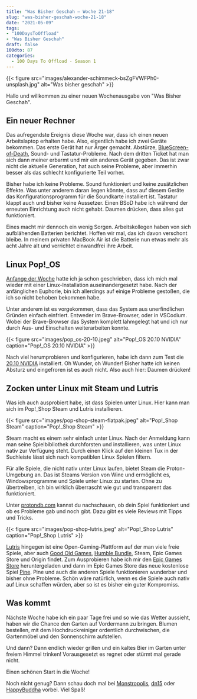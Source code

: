 ```yaml
---
title: "Was Bisher Geschah – Woche 21-18"
slug: "was-bisher-geschah-woche-21-18"
date: "2021-05-09"
tags: 
- "100DaysToOffload"
- "Was Bisher Geschah"
draft: false
100dto: 87
categories:
  - 100 Days To Offload - Season 1
---
```


{{< figure src="images/alexander-schimmeck-bsZgFVWFPh0-unsplash.jpg" alt="Was bisher geschah" >}}

Hallo und willkommen zu einer neuen Wochenausgabe von "Was Bisher Geschah".

## Ein neuer Rechner

Das aufregendste Ereignis diese Woche war, dass ich einen neuen Arbeitslaptop erhalten habe. Also, eigentlich habe ich zwei Geräte bekommen. Das erste Gerät hat nur Ärger gemacht. Abstürze, [BlueScreen-of-Death](https://de.wikipedia.org/wiki/Bluescreen_(Windows)), Sound- und Tastatur-Probleme. Nach dem dritten Ticket hat man sich dann meiner erbarmt und mir ein anderes Gerät gegeben. Das ist zwar nicht die aktuelle Generation, hat auch seine Probleme, aber immerhin besser als das schlecht konfigurierte Teil vorher.

Bisher habe ich keine Probleme. Sound funktioniert und keine zusätzlichen Effekte. Was unter anderem daran liegen könnte, dass auf diesem Geräte das Konfigurationsprogramm für die Soundkarte installiert ist. Tastatur klappt auch und bisher keine Aussetzer. Einen BSoD habe ich während der erneuten Einrichtung auch nicht gehabt. Daumen drücken, dass alles gut funktioniert.

Eines macht mir dennoch ein wenig Sorgen. Arbeitskollegen haben von sich aufblähenden Batterien berichtet. Hoffen wir mal, das ich davon verschont bleibe. In meinem privaten MacBook Air ist die Batterie nun etwas mehr als acht Jahre alt und verrichtet einwandfrei ihre Arbeit.

## Linux Pop!_OS

[Anfange der Woche](/2021/05/hallo-pop-os/) hatte ich ja schon geschrieben, dass ich mich mal wieder mit einer Linux-Installation auseinandergesetzt habe. Nach der anfänglichen Euphorie, bin ich allerdings auf einige Probleme gestoßen, die ich so nicht behoben bekommen habe.

Unter anderem ist es vorgekommen, dass das System aus unerfindlichen Gründen einfach einfriert. Entweder im Brave-Browser, oder in VSCodium. Wobei der Brave-Browser das System komplett lahmgelegt hat und ich nur durch Aus- und Einschalten weiterarbeiten konnte.

{{< figure src="images/pop_os-20-10.jpeg" alt="Pop!_OS 20.10 NVIDIA" caption="Pop!_OS 20.10 NVIDIA" >}}

Nach viel herumprobieren und konfigurieren, habe ich dann zum Test die [20.10 NVIDIA](https://pop.system76.com/) installiert. Oh Wunder, oh Wunder! Bisher hatte ich keinen Absturz und eingefroren ist es auch nicht. Also auch hier: Daumen drücken!

## Zocken unter Linux mit Steam und Lutris

Was ich auch ausprobiert habe, ist dass Spielen unter Linux. Hier kann man sich im Pop!_Shop Steam und Lutris installieren.

{{< figure src="images/pop-shop-steam-flatpak.jpeg" alt="Pop!_Shop Steam" caption="Pop!_Shop Steam" >}}

Steam macht es einem sehr einfach unter Linux. Nach der Anmeldung kann man seine Spielbibliothek durchforsten und installieren, was unter Linux nativ zur Verfügung steht. Durch einen Klick auf den kleinen Tux in der Suchleiste lässt sich nach kompatiblen Linux Spielen filtern.

Für alle Spiele, die nicht nativ unter Linux laufen, bietet Steam die Proton-Umgebung an. Das ist Steams Version von Wine und ermöglicht es, Windowsprogramme und Spiele unter Linux zu starten. Ohne zu übertreiben, ich bin wirklich überrascht wie gut und transparent das funktioniert.

Unter [protondb.com](https://www.protondb.com/) kannst du nachschauen, ob dein Spiel funktioniert und ob es Probleme gab und noch gibt. Dazu gibt es viele Reviews mit Tipps und Tricks.

{{< figure src="images/pop-shop-lutris.jpeg" alt="Pop!_Shop Lutris" caption="Pop!_Shop Lutris" >}}

[Lutris](https://lutris.net/) hingegen ist eine Open-Gaming-Plattform auf der man viele freie Spiele, aber auch [Good Old Games](https://www.gog.com/), [Humble Bundle](https://www.humblebundle.com/), Steam, Epic Games Store und Origin findet. Zum Ausprobieren habe ich mir den [Epic Games Store](https://www.epicgames.com/) heruntergeladen und dann im Epic Games Store das neue kostenlose Spiel [Pine](https://www.epicgames.com/store/de/p/pine). Pine und auch die anderen Spiele funktionieren wunderbar und bisher ohne Probleme. Schön wäre natürlich, wenn es die Spiele auch nativ auf Linux schaffen würden, aber so ist es bisher ein guter Kompromiss.

## Was kommt

Nächste Woche habe ich ein paar Tage frei und so wie das Wetter aussieht, haben wir die Chance den Garten auf Vordermann zu bringen. Blumen bestellen, mit dem Hochdruckreiniger ordentlich durchwischen, die Gartenmöbel und den Sonnenschirm aufstellen.

Und dann? Dann endlich wieder grillen und ein kaltes Bier im Garten unter freiem Himmel trinken! Vorausgesetzt es regnet oder stürmt mal gerade nicht.

Einen schönen Start in die Woche!

Noch nicht genug? Dann schau doch mal bei [Monstropolis](https://monstropolis.wordpress.com/), [dn15](https://dn15.de/) oder [HappyBuddha](https://happybuddha1975.de/) vorbei. Viel Spaß!